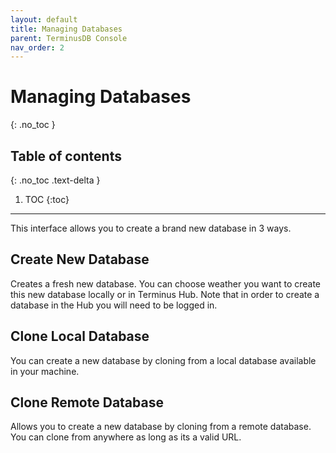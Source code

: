 ```yaml
---
layout: default
title: Managing Databases
parent: TerminusDB Console
nav_order: 2
---
```


# Managing Databases
{: .no_toc }

## Table of contents
{: .no_toc .text-delta }

1. TOC
{:toc}

---
This interface allows you to create a brand new database in 3 ways.

## Create New Database

Creates a fresh new database. You can choose weather you want to create this new database locally or in Terminus Hub. Note that in order to create a database in the Hub you will need to be logged in.

## Clone Local Database

You can create a new database by cloning from a local database available in your machine.

## Clone Remote Database

Allows you to create a new database by cloning from a remote database. You can clone from anywhere as long as its a valid URL. 
